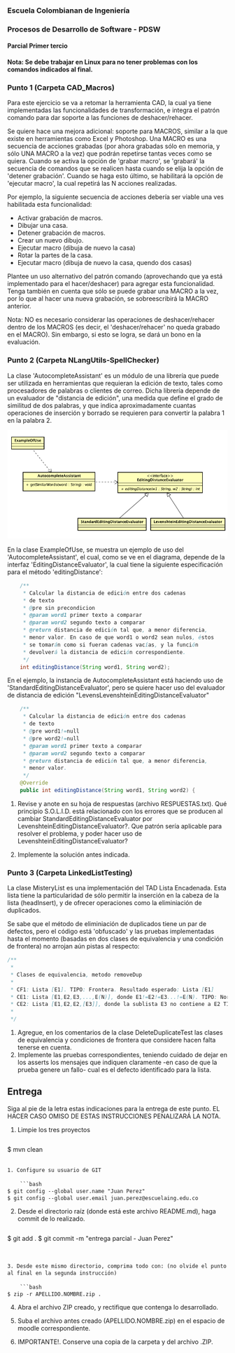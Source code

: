 ### Escuela Colombianan de Ingeniería
### Procesos de Desarrollo de Software - PDSW
#### Parcial Primer tercio

#### Nota: Se debe trabajar en Linux para no tener problemas con los comandos indicados al final.

### Punto 1 (Carpeta CAD_Macros)

Para este ejercicio se va a retomar la herramienta CAD, la cual ya tiene implementadas las funcionalidades de transformación, e integra el patrón comando para dar soporte a las funciones de deshacer/rehacer.

Se quiere hace una mejora adicional: soporte para MACROS, similar a la que existe en herramientas como Excel y Photoshop. Una MACRO es una secuencia de acciones grabadas (por ahora grabadas sólo en memoria, y sólo UNA MACRO a la vez) que podrán repetirse tantas veces como se quiera. Cuando se activa la opción de 'grabar macro', se 'grabará' la secuencia de comandos que se realicen hasta cuando se elija la opción de 'detener grabación'. Cuando se haga esto último, se habilitará la opción de 'ejecutar macro', la cual repetirá las N acciones realizadas.

Por ejemplo, la siguiente secuencia de acciones debería ser viable una ves habilitada esta funcionalidad:

* Activar grabación de macros.
* Dibujar una casa.
* Detener grabación de macros.
* Crear un nuevo dibujo.
* Ejecutar macro (dibuja de nuevo la casa)
* Rotar la partes de la casa.
* Ejecutar macro (dibuja de nuevo la casa, quendo dos casas)

Plantee un uso alternativo del patrón comando (aprovechando que ya está implementado para el hacer/deshacer) para agregar esta funcionalidad. Tenga también en cuenta que sólo se puede grabar una MACRO a la vez, por lo que al hacer una nueva grabación, se sobreescribirá la MACRO anterior.

Nota: NO es necesario considerar las operaciones de deshacer/rehacer dentro de los MACROS (es decir, el 'deshacer/rehacer' no queda grabado en el MACRO). Sin embargo, si esto se logra, se dará un bono en la evaluación.



### Punto 2 (Carpeta NLangUtils-SpellChecker)

La clase 'AutocompleteAssistant' es un módulo de una librería que puede ser utilizada en herramientas que requieran la edición de texto, tales como procesadores de palabras o clientes de correo. Dicha librería depende de un evaluador de "distancia de edición", una medida que define el grado de similitud de dos palabras, y que indica aproximadamente cuantas operaciones de inserción y borrado se requieren para convertir la palabra 1 en la palabra 2.

![](img/model-nlang.png)

En la clase ExampleOfUse, se muestra un ejemplo de uso del 'AutocompleteAssistant', el cual, como se ve en el diagrama, depende de la interfaz 'EditingDistanceEvaluator', la cual tiene la siguiente especificación para el método 'editingDistance':

```java
    /**
     * Calcular la distancia de edición entre dos cadenas
     * de texto
     * @pre sin precondicion
     * @param word1 primer texto a comparar
     * @param word2 segundo texto a comparar
     * @return distancia de edición tal que, a menor diferencia,
     * menor valor. En caso de que word1 o word2 sean nulos, éstos 
     * se tomarán como si fueran cadenas vacías, y la función
     * devolverá la distancia de edición correspondiente.
     */
    int editingDistance(String word1, String word2);
```

En el ejemplo, la instancia de AutocompleteAssistant está haciendo uso de 'StandardEditingDistanceEvaluator', pero se quiere hacer uso del evaluador de distancia de edición "LevensLevenshteinEditingDistanceEvaluator"

```java
    /**
     * Calcular la distancia de edición entre dos cadenas
     * de texto
     * @pre word1!=null
     * @pre word2!=null
     * @param word1 primer texto a comparar
     * @param word2 segundo texto a comparar
     * @return distancia de edición tal que, a menor diferencia,
     * menor valor. 
     */    
    @Override
    public int editingDistance(String word1, String word2) {
```

1. Revise y anote en su hoja de respuestas (archivo RESPUESTAS.txt). Qué principio S.O.L.I.D. está relacionado con los errores que se producen al cambiar StandardEditingDistanceEvaluator por LevenshteinEditingDistanceEvaluator?. Que patrón sería aplicable para resolver el problema, y poder hacer uso de LevenshteinEditingDistanceEvaluator?

2. Implemente la solución antes indicada.



### Punto 3 (Carpeta LinkedListTesting)


La clase MisteryList es una implementación del TAD Lista Encadenada. Esta lista tiene la particularidad de sólo permitir la inserción en la cabeza de la lista (headInsert), y de ofrecer operaciones como la eliminiación de duplicados.

Se sabe que el método de eliminiación de duplicados tiene un par de defectos, pero el código está 'obfuscado' y las pruebas implementadas hasta el momento (basadas en dos clases de equivalencia y una condición de frontera) no arrojan aún pistas al respecto:

```java
/**
 *
 * Clases de equivalencia, metodo removeDup
 * 
 * CF1: Lista [E1]. TIPO: Frontera. Resultado esperado: Lista [E1]
 * CE1: Lista [E1,E2,E3,...,E(N)], donde E1!=E2!=E3...!=E(N). TIPO: Normal. Resultado esperado: Lista [E1,E2,E3,...,E(N)]
 * CE2: Lista [E1,E2,E2,[E3]], donde la sublista E3 no contiene a E2 TIPO: Normal. Resultado esperado: Lista [E1,[E3]]
 * 
 */

```


1. Agregue, en los comentarios de la clase DeleteDuplicateTest las clases de equivalencia y condiciones de frontera que considere hacen falta tenerse en cuenta.
2. Implemente las pruebas correspondientes, teniendo cuidado de dejar en los asserts los mensajes que indiquen claramente -en caso de que la prueba genere un fallo- cual es el defecto identificado para la lista.

## Entrega

Siga al pie de la letra estas indicaciones para la entrega de este punto. EL HACER CASO OMISO DE ESTAS INSTRUCCIONES PENALIZARÁ LA NOTA.

1. Limpie los tres proyectos

	```bash
$ mvn clean
```

1. Configure su usuario de GIT

	```bash
$ git config --global user.name "Juan Perez"
$ git config --global user.email juan.perez@escuelaing.edu.co
```

2. Desde el directorio raíz (donde está este archivo README.md), haga commit de lo realizado.

	```bash
$ git add .
$ git commit -m "entrega parcial - Juan Perez"
```


3. Desde este mismo directorio, comprima todo con: (no olvide el punto al final en la segunda instrucción)

	```bash
$ zip -r APELLIDO.NOMBRE.zip .
```
4. Abra el archivo ZIP creado, y rectifique que contenga lo desarrollado.

4. Suba el archivo antes creado (APELLIDO.NOMBRE.zip) en el espacio de moodle correspondiente.

5. IMPORTANTE!. Conserve una copia de la carpeta y del archivo .ZIP.
 

